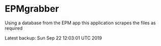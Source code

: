 # EPMgrabber
Using a database from the EPM app this application scrapes the files as required


Latest backup: Sun Sep 22 12:03:01 UTC 2019
